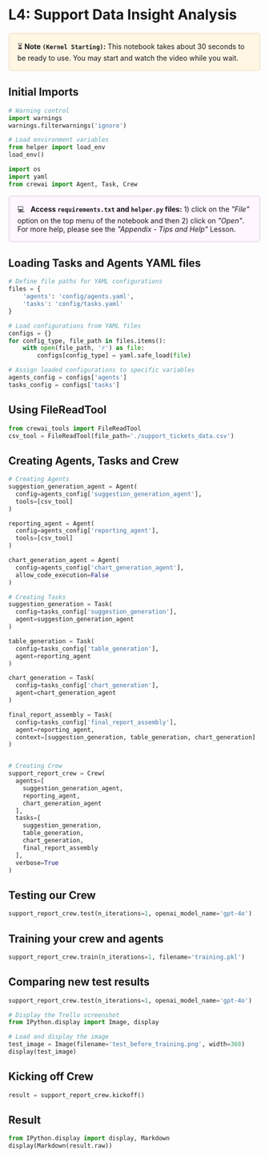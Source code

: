 # L4: Support Data Insight Analysis

<p style="background-color:#fff6e4; padding:15px; border-width:3px; border-color:#f5ecda; border-style:solid; border-radius:6px"> ⏳ <b>Note <code>(Kernel Starting)</code>:</b> This notebook takes about 30 seconds to be ready to use. You may start and watch the video while you wait.</p>

## Initial Imports


```python
# Warning control
import warnings
warnings.filterwarnings('ignore')

# Load environment variables
from helper import load_env
load_env()

import os
import yaml
from crewai import Agent, Task, Crew
```

<p style="background-color:#fff6ff; padding:15px; border-width:3px; border-color:#efe6ef; border-style:solid; border-radius:6px"> 💻 &nbsp; <b>Access <code>requirements.txt</code> and <code>helper.py</code> files:</b> 1) click on the <em>"File"</em> option on the top menu of the notebook and then 2) click on <em>"Open"</em>. For more help, please see the <em>"Appendix - Tips and Help"</em> Lesson.</p>

## Loading Tasks and Agents YAML files


```python
# Define file paths for YAML configurations
files = {
    'agents': 'config/agents.yaml',
    'tasks': 'config/tasks.yaml'
}

# Load configurations from YAML files
configs = {}
for config_type, file_path in files.items():
    with open(file_path, 'r') as file:
        configs[config_type] = yaml.safe_load(file)

# Assign loaded configurations to specific variables
agents_config = configs['agents']
tasks_config = configs['tasks']
```

## Using FileReadTool


```python
from crewai_tools import FileReadTool
csv_tool = FileReadTool(file_path='./support_tickets_data.csv')
```

## Creating Agents, Tasks and Crew


```python
# Creating Agents
suggestion_generation_agent = Agent(
  config=agents_config['suggestion_generation_agent'],
  tools=[csv_tool]
)

reporting_agent = Agent(
  config=agents_config['reporting_agent'],
  tools=[csv_tool]
)

chart_generation_agent = Agent(
  config=agents_config['chart_generation_agent'],
  allow_code_execution=False
)

# Creating Tasks
suggestion_generation = Task(
  config=tasks_config['suggestion_generation'],
  agent=suggestion_generation_agent
)

table_generation = Task(
  config=tasks_config['table_generation'],
  agent=reporting_agent
)

chart_generation = Task(
  config=tasks_config['chart_generation'],
  agent=chart_generation_agent
)

final_report_assembly = Task(
  config=tasks_config['final_report_assembly'],
  agent=reporting_agent,
  context=[suggestion_generation, table_generation, chart_generation]
)


# Creating Crew
support_report_crew = Crew(
  agents=[
    suggestion_generation_agent,
    reporting_agent,
    chart_generation_agent
  ],
  tasks=[
    suggestion_generation,
    table_generation,
    chart_generation,
    final_report_assembly
  ],
  verbose=True
)

```

## Testing our Crew


```python
support_report_crew.test(n_iterations=1, openai_model_name='gpt-4o')
```

## Training your crew and agents


```python
support_report_crew.train(n_iterations=1, filename='training.pkl')
```

## Comparing new test results


```python
support_report_crew.test(n_iterations=1, openai_model_name='gpt-4o')
```


```python
# Display the Trello screenshot
from IPython.display import Image, display

# Load and display the image
test_image = Image(filename='test_before_training.png', width=368)
display(test_image)
```

## Kicking off Crew


```python
result = support_report_crew.kickoff()
```

## Result


```python
from IPython.display import display, Markdown
display(Markdown(result.raw))
```


```python

```


```python

```


```python

```


```python

```


```python

```


```python

```
